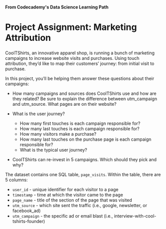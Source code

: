#### From Codecademy's Data Science Learning Path

# Project Assignment: Marketing Attribution
###

CoolTShirts, an innovative apparel shop, is running a bunch of marketing campaigns to increase website visits and purchases. Using touch attribution, they’d like to map their customers’ journey: from initial visit to purchase. 

In this project, you’ll be helping them answer these questions about their campaigns:

- How many campaigns and sources does CoolTShirts use and how are they related? Be sure to explain the difference between utm_campaign and utm_source. What pages are on their website?

- What is the user journey?
  - How many first touches is each campaign responsible for?
  - How many last touches is each campaign responsible for?
  - How many visitors make a purchase?
  - How many last touches on the purchase page is each campaign responsible for?
  - What is the typical user journey?

- CoolTShirts can re-invest in 5 campaigns. Which should they pick and why?

The dataset contains one SQL table, `page_visits`. Within the table, there are 5 columns:
- `user_id` - unique identifier for each visitor to a page
- `timestamp` - time at which the visitor came to the page
- `page_name` -  title of the section of the page that was visited
- `utm_source` -  which site sent the traffic (i.e., google, newsletter, or facebook_ad)
- `utm_campaign` - the specific ad or email blast (i.e., interview-with-cool-tshirts-founder)
